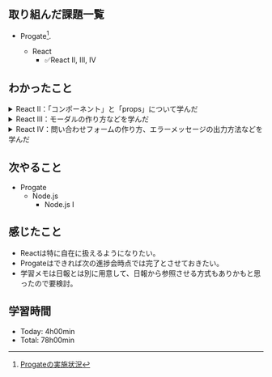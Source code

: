 ## 取り組んだ課題一覧
- Progate[^1].
  - React
    - ✅React II, III, IV

  [^1]: [Progateの実施状況](https://github.com/i-yktr/work/blob/main/01_Progate/plan.md)

## わかったこと
<details>
  <summary>React II：「コンポーネント」と「props」について学んだ</summary>
  
  - ブラウザ表示するまで
    ```
    - ファイル構造
    React ┬ index.html
          └ src ┬ index.js
                └ components ─ App.js
    - 流れ
    App.js → index.js (変換) → index.html (挿入)
    ```
  - CSSを適用したい場合は `index.html` でスタイルシートを読み込む
  - JSXの場合、クラス名は `className` とする。 ※HTMLと違うので要注意⚠️
    ```diff
    - <h1 class="hoge">hello world</h1> <!-- HTML -->
    + <h1 className='hoge'>hello world</h1> {/* JSX */}
    ```
  - コンポーネントを別ファイルで使用するには エクスポート/インポート が必要なので要注意⚠️
  - Reactは表示コンテンツをコンポーネント化してタグとして使いまわすと一旦理解した
  - コンポーネント呼び出し時には 引数 を指定できる。  
    Reactではコレを `props` と呼んでる。※propsはPropetiesの略 [cf.](https://qiita.com/esoul/items/f699b7e40766bba92e76)
    ```jsx
    {/* コンポーネント呼び出し側 */}
    <div>
      <Language
        name='hoge' {/* props名=値 の形式 */}
      />
    </div>
    ```
    ```jsx
    {/* コンポーネント定義側 */}
    render() {
      {/* this.propsでオブジェクトを取得できる。プロパティの参照の仕方は普通のJSと同じ */}
      console.log(this.props.hoge); 
      return();
    }
    
    ```
  - mapを用いると呼び出し側の繰り返し処理を効率的に記述できる
    ```js
    render() {
      const fruitList = ['りんご', 'みかん', 'ばなな'];
      return (
        <div>
          { // ← Q.なぜココに中括弧があるか？ → A.JSXの中でJSの記述をしてるからと思ってる
            fruitList.map((fruitItem) => {
              return (
                <p> {fruitItem} </p>
                {/* Q.中括弧の中なのに、なぜこのブロックはJSX記法になっているか？ → A.不明
                    returnの中だから？とも思ったが、後続スライドを見るとreturn以外でもjsxを使ってそう。
                    reactを読み込んでいる時点でjsファイル内でjsxを書けることになっており、
                    jsxの中でjsを書きたいときだけ{}が必要ということ..？疑問
                */}
              );　 
            })
          }
        </div>>
      );
    }
    ```
</details>

<details>
  <summary>React III：モーダルの作り方などを学んだ</summary>

  - stateにオブジェクトを設定している理由が分かった  
    stateは状態を表す概念（状態の集合体というか、状態というグループというか）で、数ある状態の1つ1つがオブジェクトのプロパティとして定義されるイメージ
  - propsでデータを渡す実装とする場合、データ定義部が肥大する傾向にある。前段レッスンの中で、データ定義部は切り出すことに触れていた理由はそのためだった？と、このレッスンを実施して思った。
</details>

<details>
  <summary>React IV：問い合わせフォームの作り方、エラーメッセージの出力方法などを学んだ</summary>

  - `<input />` みたいな書き方の後ろの `/` を**自己クローズタグ**と呼ぶ
  - form送信時のイベントは `onSubmit` ※formに属性指定
  - 入力値はstateで管理する  
    - 利点：エラーメッセージとワンセットで処理できたりする
  - 入力値の変更・削除のイベントは `onChange` ※inputタグなどに属性指定
    ```jsx
    <input
      value={this.state.email}
      onChange={(event)=>{console.log(event.target.value)}}
      {/* 引数にevent⚠️ */}
      {/* event.target.vlueで入力値の取得をする */}
    />
    ```
</details>

## 次やること
- Progate
  - Node.js
    - Node.js I

## 感じたこと
- Reactは特に自在に扱えるようになりたい。
- Progateはできれば次の進捗会時点では完了とさせておきたい。
- 学習メモは日報とは別に用意して、日報から参照させる方式もありかもと思ったので要検討。

## 学習時間
- Today: 4h00min
- Total: 78h00min
